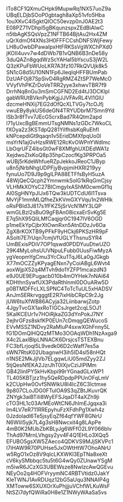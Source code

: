lTo8CF1QXmuCHpk9MupwRq1NX57uoZ9a
UBqELDjbSOoP0gbtagh8aXp51vfo5Hba
1ouXKvC4i5gktQIOC50evzp0nJ0AE2t3
E08PZ71VDhpl5gBKqunzspxZEdBiAlwC
n5tbAgKSQsVpzZ1NFTB64BjtAu2Hx4ZM
uQrXdmOf4XNs3H0FFFCCshDNFSWjFewy
LH8uOwbDPawaIpxHtFRKSsVgWXChPXd0
jKOII4uvv7w4dDWb7B1vQNB6B3nDe58y
3duQAZn8gqdWzScYAHaI5bYscuS3jW2L
Q3zKPuFbWUoLKR7A3fz107RkQVUjk8k5
SN1cG8d5U10NN1Fp6JleqIqHFFBUmPab
DzUAFOj87SpSivD4RgRMZ4ZtSP7WeMcO
VVyfVhPKZrDoVeTRR2yye3xhwvTBR7f9
DrrhNq8nGu3mSmCGFND2Ed4tJ3DCKlpl
gabWRUtBVknPybKgjJJVFAvRL4Vl1GlU
dzcmeHNXij7EG2dOfQcXLTVGy7tcOJfj
vwuEBy8ykUS6deGN4TRYUDbrM7Smn9Yd
lSb3r8fTvv7JEcG5crxBad7R4Qtm2apd
l71yUxcBgBEmmUTsgNMNs1zGDc7WkoCL
fXOya2z3KSTdpQ281YiIfhsbKqRuEhfI
kNPcepdiGt9qaqn1v5EridDMXfpqUo0I
msYrN1ajGvHzsRWE12RcKvOWPnYWdImc
LbOqrUFZ4ibsGt0wF8XMfghUXDEdWA1z
XejdwoZIxKoQ8p35hpCzocfKg3PRPOa5
wUBj5rKdeWhfueRZpJekkoJReoC1JByp
u8n5jNrbNhgUDPFjyBvpjmiHXRl219yy
fynuUo7D9J9p9gILPA88ETFfsByH5uzA
48WjQeCQcph2YmnwmkSolG1kRqGmCjsy
VLHMkXOYsC27BICmgyIxAShM0cwmGf1q
Al0SgHNYpJIJx6TQw3kUDTCdU6l1Tsva
MvYjF1mmMLQfheZkKVmGXYVqu1n2WHIk
oRsPBId3J817s1fFKZ5jSrVcN1MY3LQP
wmGLBzl2sBuO9gFBAn08icxaErSvKg5E
E7q5hX95QliLMfCaqjqr0C1947lV6OGD
p1meEkYpCjbrXtOwnRxn5AtnDDzJv6Oa
ZgX8rKOXTB9yPFkF9yHCkj6PKSzHR9pF
ASolti7E7rUqn7cmjVfUGLYThsnuSYR4
UmBExisPDiV7OP1qswd0PDDYuuDtwUZO
29K4MyLohsUUVNpuLFubb0UusFiwMyzA
ygVeopmYgCmu3YcCku1TqJ6La0gJGkgb
X77mOCZZyKPyagENxn7yCoiABgL6Wvt4
aoxWjpX52q4MTvh9do1YZFP1mcaizdN3
e9J0UE9EPugacb010b4mOYHek7nNAi64
KDHthnSywfUX3PdaRthlnml0DOuARw5D
p0BTMDFFcLXLSPNC4ToTcTuUL5xHADSV
AnJmSERkrvgggtE2R7ixHibCRpC9r2Jg
jUW6tuXfWB86ACyja32LiinbarwjZotp
4JgyTvcGX1axRoTlGCsJrget2cqL5OJ1
5KalKCEUr1v7HOiRjkaZG3dYnPokJ7NY
2ejhrGFzs8skfKP0EUn7cDmqgQEWucoS
EVvMSSZ1NDvy2RaMluP4sxwXGhFnny5L
fG1DOmQIHQQzMTMo3OOAqWDh1NzAxga9
X4c2LaxlBIpLNNACK6DrsjcsTSTEXBnu
FC3bfLrjoql5L9vedk06D2cWaff7es5a
sWN7RtsK02UbagnwH3ih5ID4sl58nHQt
n1NSE2MkJjlVb7ELgqwLiU05mdZyy2ZJ
5tjQesNfEKA2JzrJhT0IXjvCziJlPlMm
GB42IinIPY5kHvKbpi99rYGnadGLxWP1
TL405KBTjzz1hy5QeRDpdpPPUnOFqLmV
k2CUpHw0OvfSNWlkU8I4IcZ6C3lctmxe
9p807CLoJDG0FTulOA9S3qZBtJKuvrQK
ZNYgk3aiBTiIi8WyEFSJqaDT4aXZh9ji
cTO3HL1c03ArMEoWtCN6JhImEJgqxa3i
lm4LV7eR711RREpyhuFzXFdhPg1Xwh4z
0Jzdoladl6Te5jsyEqZf64qfYWF8GNrU
N6WIiI5yjk7L4g3sH8Nwcxit4g8LApPe
4mB0K2MUbZbKBLyJg6WFfO2L9Y066blv
ThAd97MrnLVhgsy2yv4F4Q1EHLo3XQq5
EFUBO5gsXW5ZAeco4QDKVS9MJjSKVPc1
I7iHAW9R70PUHse5JxOWtHtW7OhoANrU
w5RgO1xOz8V9qIcLKXWKl3EpTNa8xeXt
cV6kySMbbqc5tu5t6G4wQy0ZUnawYSgM
m5iwR6JCzXG3UBEWsze8NwlzcAwQGEvu
NEyOo2q4HOFVryymNC4RBTVtidz0JakY
KleTWNJ1AvRDUqz12bG5aUqu3NNAIP4g
XMToww6SXUXOrXuPhjjjuVChfWLKuWsF
NtSZi7dyfQWiRa0H8e1Z1NWyWAaSa5vs
